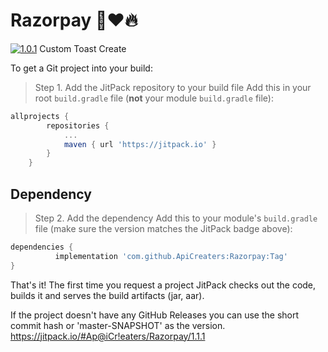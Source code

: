 # Razorpay 🤩❤️🔥 
[![1.0.1](https://jitpack.io/v/ApiCreaters/Razorpay.svg)](https://jitpack.io/#ApiCreaters/Razorpay)
Custom Toast Create

To get a Git project into your build:
> Step 1. Add the JitPack repository to your build file
Add this in your root `build.gradle` file (**not** your module `build.gradle` file): 
```gradle
allprojects {
		repositories {
			...
			maven { url 'https://jitpack.io' }
		}
	}
```

## Dependency
  
  
> Step 2. Add the dependency
Add this to your module's `build.gradle` file (make sure the version matches the JitPack badge above):
  ```gradle
  dependencies {
	        implementation 'com.github.ApiCreaters:Razorpay:Tag'
}
```
  
  That's it! The first time you request a project JitPack checks out the code, builds it and serves the build artifacts (jar, aar).

If the project doesn't have any GitHub Releases you can use the short commit hash or 'master-SNAPSHOT' as the version.
https://jitpack.io/#Ap@iCr!eaters/Razorpay/1.1.1
